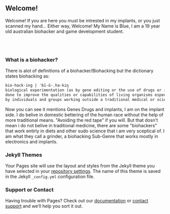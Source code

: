 ## Welcome!

Welcome! If you are here you must be intrested in my implants, or you just scanned my hand... Either way, Welcome!
My Name is Blue, I am a 19 year old australian biohacker and game development student.

<br/>


<br/>

### What is a biohacker?

There is alot of definitions of a biohacker/Biohacking but the dictionary states biohacking as:
```markdown
bio·hack·ing | ˈbī-ō-ˌha-kiŋ 
biological experimentation (as by gene editing or the use of drugs or implants) 
done to improve the qualities or capabilities of living organisms especially 
by individuals and groups working outside a traditional medical or scientific research environment
```



Now you can see it mentions Genes Drugs and implants, I am on the implant side. I do belive in domestic bettering of the human race without the help of more traditional means. "Avoiding the red tape" if you will. But that dosn't mean i do not belive in traditional medicine, there are some "biohackers" that work entirly in diets and other sudo science that i am very sceptical of. I am what they call a grinder, a biohacking Sub-Genre that works mostly in electronics and implants.




### Jekyll Themes

Your Pages site will use the layout and styles from the Jekyll theme you have selected in your [repository settings](https://github.com/Vampire-blue/BioSite/settings). The name of this theme is saved in the Jekyll `_config.yml` configuration file.

### Support or Contact

Having trouble with Pages? Check out our [documentation](https://docs.github.com/categories/github-pages-basics/) or [contact support](https://github.com/contact) and we’ll help you sort it out.
